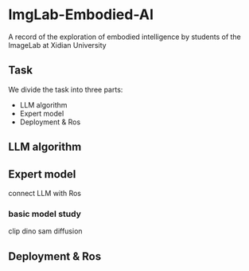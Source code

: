 # ImgLab-Embodied-AI
A record of the  exploration of embodied intelligence by students of the ImageLab at Xidian University

## Task
We divide the task into three parts: 
- LLM algorithm 
- Expert model
- Deployment & Ros

## LLM algorithm

## Expert model
connect LLM with Ros 
### basic model study
clip
dino
sam
diffusion
## Deployment & Ros
